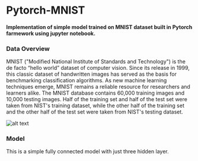 ﻿# Pytorch-MNIST
#### Implementation of simple model trained on MNIST dataset built in Pytorch farmework using jupyter notebook.

### Data Overview

MNIST ("Modified National Institute of Standards and Technology") is the de facto “hello world” dataset of computer vision. Since its release in 1999, this classic dataset of handwritten images has served as the basis for benchmarking classification algorithms. As new machine learning techniques emerge, MNIST remains a reliable resource for researchers and learners alike. The MNIST database contains 60,000 training images and 10,000 testing images. Half of the training set and half of the test set were taken from NIST's training dataset, while the other half of the training set and the other half of the test set were taken from NIST's testing dataset.

![alt text](https://cdn-images-1.medium.com/max/1200/1*9Mjoc_J0JR294YwHGXwCeg.jpeg)

### Model

This is a simple fully connected model with just three hidden layer. 



